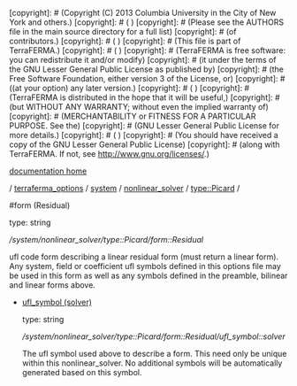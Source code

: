 [copyright]: # (Copyright (C) 2013 Columbia University in the City of New York and others.)
[copyright]: # ( )
[copyright]: # (Please see the AUTHORS file in the main source directory for a full list)
[copyright]: # (of contributors.)
[copyright]: # ( )
[copyright]: # (This file is part of TerraFERMA.)
[copyright]: # ( )
[copyright]: # (TerraFERMA is free software: you can redistribute it and/or modify)
[copyright]: # (it under the terms of the GNU Lesser General Public License as published by)
[copyright]: # (the Free Software Foundation, either version 3 of the License, or)
[copyright]: # ((at your option) any later version.)
[copyright]: # ( )
[copyright]: # (TerraFERMA is distributed in the hope that it will be useful,)
[copyright]: # (but WITHOUT ANY WARRANTY; without even the implied warranty of)
[copyright]: # (MERCHANTABILITY or FITNESS FOR A PARTICULAR PURPOSE. See the)
[copyright]: # (GNU Lesser General Public License for more details.)
[copyright]: # ( )
[copyright]: # (You should have received a copy of the GNU Lesser General Public License)
[copyright]: # (along with TerraFERMA. If not, see <http://www.gnu.org/licenses/>.)

[documentation home](Documentation)

/ [terraferma_options](../../../../terraferma_options) / [system](../../../system) / [nonlinear_solver](../../nonlinear_solver) / [type::Picard](../type__Picard) /

#form (Residual)

type: string

*/system/nonlinear_solver/type::Picard/form::Residual*

ufl code form describing a linear residual form (must return a linear form).  
Any system, field or coefficient ufl symbols defined in this options file may be used in this form as well as any symbols 
defined in the preamble, bilinear and linear forms above.

* [ufl_symbol (solver)](form__Residual/ufl_symbol__solver "child")

    type: string

    */system/nonlinear_solver/type::Picard/form::Residual/ufl_symbol::solver*

    The ufl symbol used above to describe a form.  This need only be unique within this nonlinear_solver. 
    No additional symbols will be automatically generated based on this symbol.

[autogenerated]: # (This file was automatically generated from the schema file:/home/cwilson/repos/github/TerraFERMA/TerraFERMA/buckettools/schemas/solvers.rng.)


